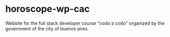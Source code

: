 # horoscope-wp-cac
Website for the full stack developer course "codo a codo" organized by the government of the city of buenos aires.

